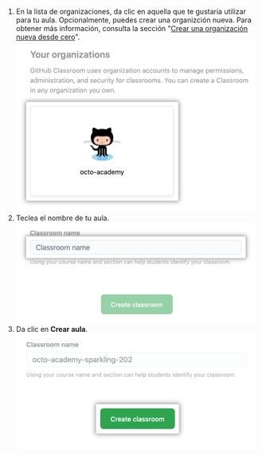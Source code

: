 1. En la lista de organizaciones, da clic en aquella que te gustaría utilizar para tu aula. Opcionalmente, puedes crear una organizción nueva. Para obtener más información, consulta la sección "[Crear una organización nueva desde cero](/organizations/collaborating-with-groups-in-organizations/creating-a-new-organization-from-scratch)". ![Organización en la lista de organizaciones para crear un aula nueva](/assets/images/help/classroom/click-organization.png)
1. Teclea el nombre de tu aula. ![Campo de texto para teclear el nombre del aula](/assets/images/help/classroom/type-classroom-name.png)
1. Da clic en **Crear aula**. ![Campo de texto para teclear el nombre del aula](/assets/images/help/classroom/click-create-classroom-button.png)
